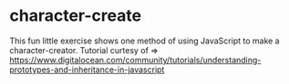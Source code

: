 # character-create
This fun little exercise shows one method of using JavaScript to make a character-creator. Tutorial curtesy of =>  https://www.digitalocean.com/community/tutorials/understanding-prototypes-and-inheritance-in-javascript
